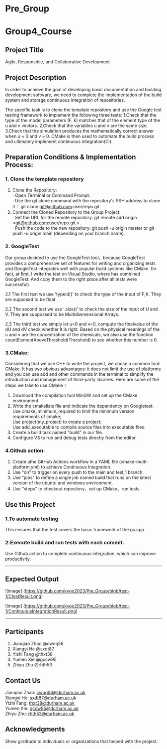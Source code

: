 # Pre_Group
# Group4_Course

## Project Title

Agile, Responsible, and Collaborative Development


## Project Description

In order to achieve the goal of developing basic documentation and building development software, we need to complete the implementation of the build system and storage continuous integration of repositories.

The specific task is to clone the template repository and use the Google test testing framework to implement the following three tests:
1.Check that the type of the model parameters (F, k) matches that of the element type of the u and v vectors.
2.Check that the variables u and v are the same size.
3.Check that the simulation produces the mathematically correct answer when u = 0 and v = 0. 
CMake is then used to automate the build process and ultimately implement continuous integration(CI).


## Preparation Conditions & Implementation Process:

### 1. Clone the template repository 
1. Clone the Repository:</br>
· Open Terminal or Command Prompt.</br>
· Use the git clone command with the repository's SSH address to clone it： git clone git@github.com:user/repo.git.</br>
2. Connect the Cloned Repository to the Group Project:</br>
· Set the URL for the remote repository: git remote add origin <git@github.com:user/repo.git.>.</br>
· Push the code to the new repository: git push -u origin master or git push -u origin main (depending on your branch name).</br>


### 2. GoogleTest
Our group decided to use the GoogleTest tool，because GoogleTest provides a comprehensive set of features for writing and organizing tests and GoogleTest integrates well with popular build systems like CMake. (In fact, at first, I write the test on Visual Studio, where has combined GoogleTest. And copy them to the right place after all tests were successful) 

2.1 The first test we use 'typeid()' to check the type of the input of F,K. They are supposed to be float.

2.2 The second test we use '.size()' to check the size of the input of U and V. They are suppossed to be Multidiwmensional Arrays.

2.3 The third test we simply let u=0 and v=0, compute the finalvalue of the dU and dV check whether it is right. 
   Based on the physical meanings of the u and v are the concentration of the chemicals, we also use the function countElementAboveThreshold(Threshold) to see whether this number is 0.

### 3.CMake:
Considering that we use C++ to write the project, we chose a common tool: CMake. It has two obvious advantages: it does not limit the use of platforms and you can use add and other commands in the terminal to simplify the introduction and management of third-party libraries.
Here are some of the steps we take to use CMake：
1. Download the compilation tool MinGW and set up the CMake environment. 
2. Write the cmakelists file and indicate the dependency on Googletest:</br>
   Use cmake_minimum_required to limit the minimum version requirements of cmake;</br>
   Use project(my_project) to create a project;</br>
   Use add_executable to compile source files into executable files.</br>
3. Create a build task named "build" in our file.
4. Configure VS to run and debug tests directly from the editor. 

### 4.Github action:
1. Create athe GitHub Actions workflow in a YAML file (cmake-multi-platform.yml) to achieve Continuous Integration.  
2. Use "on" to trigger on every push to the main and test_1 branch.
3. Use "jobs" to define a single job named build that runs on the latest version of the ubuntu and windows environment.
4. Use "steps" to checkout repository、set up CMake、run tests.

## Use this Project 

### 1.To automate testing
This ensures that the test covers the basic framework of the gs.cpp.
### 2.Execute build and run tests with each commit.
Use Github action to complete continuous integration, which can improve productivity.

---

## Expected Output

![image] (https://github.com/kyoo2023/Pre_Group/blob/test-1/CtestResult.png)

![image] (https://github.com/kyoo2023/Pre_Group/blob/test-1/ContinuousIntegrationResult.png)

---

## Participants
1. Jianqiao Zhao @cwnq56</br>
2. Xiangyi He @sxdt87</br>
3. Yizhi Fang @thxt38</br>
4. Yumen Xie @gccw95</br>
5. Zhiyu Zhu @rhth53


## Contact Us
Jianqiao Zhao:  cwnq56@durham.ac.uk </br>
Xiangyi He: sxdt87@durham.ac.uk </br>
Yizhi Fang: thxt38@durham.ac.uk</br>
Yumen Xie: gccw95@durham.ac.uk</br>
Zhiyu Zhu: rhth53@durham.ac.uk

## Acknowledgments
Show gratitude to individuals or organizations that helped with the project.


